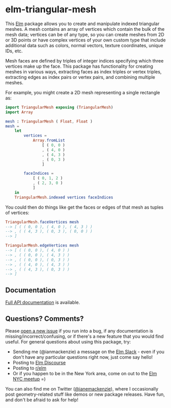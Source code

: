 # elm-triangular-mesh

This [Elm](http://elm-lang.org) package allows you to create and manipulate
indexed triangular meshes. A mesh contains an array of vertices which contain
the bulk of the mesh data; vertices can be of any type, so you can create meshes
from 2D or 3D points or have complex vertices of your own custom type that
include additional data such as colors, normal vectors, texture coordinates,
unique IDs, etc.

Mesh faces are defined by triples of integer indices specifying which three
vertices make up the face. This package has functionality for creating meshes in
various ways, extracting faces as index triples or vertex triples, extracting
edges as index pairs or vertex pairs, and combining multiple meshes.

For example, you might create a 2D mesh representing a single rectangle as:

```elm
import TriangularMesh exposing (TriangularMesh)
import Array

mesh : TriangularMesh ( Float, Float )
mesh =
    let
        vertices =
            Array.fromList
                [ ( 0, 0 )
                , ( 4, 0 )
                , ( 4, 3 )
                , ( 0, 3 )
                ]

        faceIndices =
            [ ( 0, 1, 2 )
            , ( 2, 3, 0 )
            ]
    in
    TriangularMesh.indexed vertices faceIndices
```

You could then do things like get the faces or edges of that mesh as tuples of
vertices:

```elm
TriangularMesh.faceVertices mesh
--> [ ( ( 0, 0 ), ( 4, 0 ), ( 4, 3 ) )
--> , ( ( 4, 3 ), ( 0, 3 ), ( 0, 0 ) )
--> ]

TriangularMesh.edgeVertices mesh
--> [ ( ( 0, 0 ), ( 4, 0 ) )
--> , ( ( 0, 0 ), ( 4, 3 ) )
--> , ( ( 0, 0 ), ( 0, 3 ) )
--> , ( ( 4, 0 ), ( 4, 3 ) )
--> , ( ( 4, 3 ), ( 0, 3 ) )
--> ]
```

## Documentation

[Full API documentation](http://package.elm-lang.org/packages/ianmackenzie/elm-triangular-mesh/1.0.0/TriangularMesh)
is available.

## Questions? Comments?

Please [open a new issue](https://github.com/ianmackenzie/elm-triangular-mesh/issues) if you run
into a bug, if any documentation is missing/incorrect/confusing, or if there's a
new feature that you would find useful. For general questions about using this
package, try:

  - Sending me (@ianmackenzie) a message on the [Elm Slack](http://elmlang.herokuapp.com/) -
    even if you don't have any particular questions right now, just come say
    hello!
  - Posting to [Elm Discourse](https://discourse.elm-lang.org/)
  - Posting to [r/elm](https://reddit.com/r/elm)
  - Or if you happen to be in the New York area, come on out to the
    [Elm NYC meetup](https://www.meetup.com/Elm-NYC/) =)

You can also find me on Twitter ([@ianemackenzie](https://twitter.com/ianemackenzie)),
where I occasionally post geometry-related stuff like demos or new package
releases. Have fun, and don't be afraid to ask for help!
